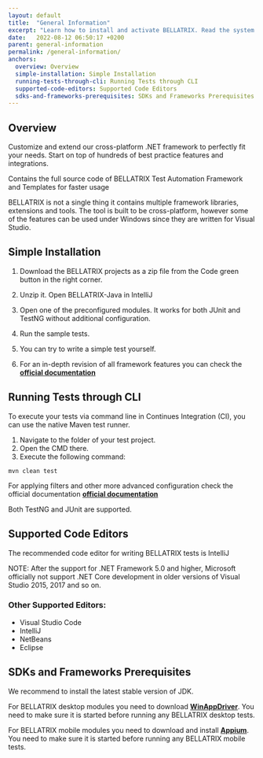 ```yaml
---
layout: default
title:  "General Information"
excerpt: "Learn how to install and activate BELLATRIX. Read the system requirements."
date:   2022-08-12 06:50:17 +0200
parent: general-information
permalink: /general-information/
anchors:
  overview: Overview
  simple-installation: Simple Installation
  running-tests-through-cli: Running Tests through CLI
  supported-code-editors: Supported Code Editors
  sdks-and-frameworks-prerequisites: SDKs and Frameworks Prerequisites
---
```

Overview
--------
Customize and extend our cross-platform .NET framework to perfectly fit your needs. Start on top of hundreds of best practice features and integrations.

Contains the full source code of BELLATRIX Test Automation Framework and Templates for faster usage

BELLATRIX is not a single thing it contains multiple framework libraries, extensions and tools. The tool is built to be cross-platform, however some of the features can be used under Windows since they are written for Visual Studio.

Simple Installation
------------------
1. Download the BELLATRIX projects as a zip file from the Code green button in the right corner.
2. Unzip it. Open BELLATRIX-Java in IntelliJ
3. Open one of the preconfigured modules. It works for both JUnit and TestNG without additional configuration.

4. Run the sample tests.
5. You can try to write a simple test yourself.
6. For an in-depth revision of all framework features you can check the [**official documentation**](http://docs.java.bellatrix.solutions/web-automation/)

Running Tests through CLI
--------------------------
 To execute your tests via command line in Continues Integration (CI), you can use the native Maven test runner.
1. Navigate to the folder of your test project.
2. Open the CMD there.
3. Execute the following command:

```
mvn clean test
```
For applying filters and other more advanced configuration check the official documentation [**official documentation**](https://junit.org/junit5/docs/current/user-guide/#running-tests-console-launcher)

Both TestNG and JUnit are supported.

Supported Code Editors
----------------------
The recommended code editor for writing BELLATRIX tests is IntelliJ

NOTE: After the support for .NET Framework 5.0 and higher, Microsoft officially not support .NET Core development in older versions of Visual Studio 2015, 2017 and so on.

### Other Supported Editors: ###
- Visual Studio Code
- IntelliJ
- NetBeans
- Eclipse

SDKs and Frameworks Prerequisites
-------------------------------- 
We recommend to install the latest stable version of JDK.

For BELLATRIX desktop modules you need to download [**WinAppDriver**](https://github.com/Microsoft/WinAppDriver/releases). You need to make sure it is started before running any BELLATRIX desktop tests.

For BELLATRIX mobile modules you need to download and install [**Appium**](http://appium.io/). You need to make sure it is started before running any BELLATRIX mobile tests.
